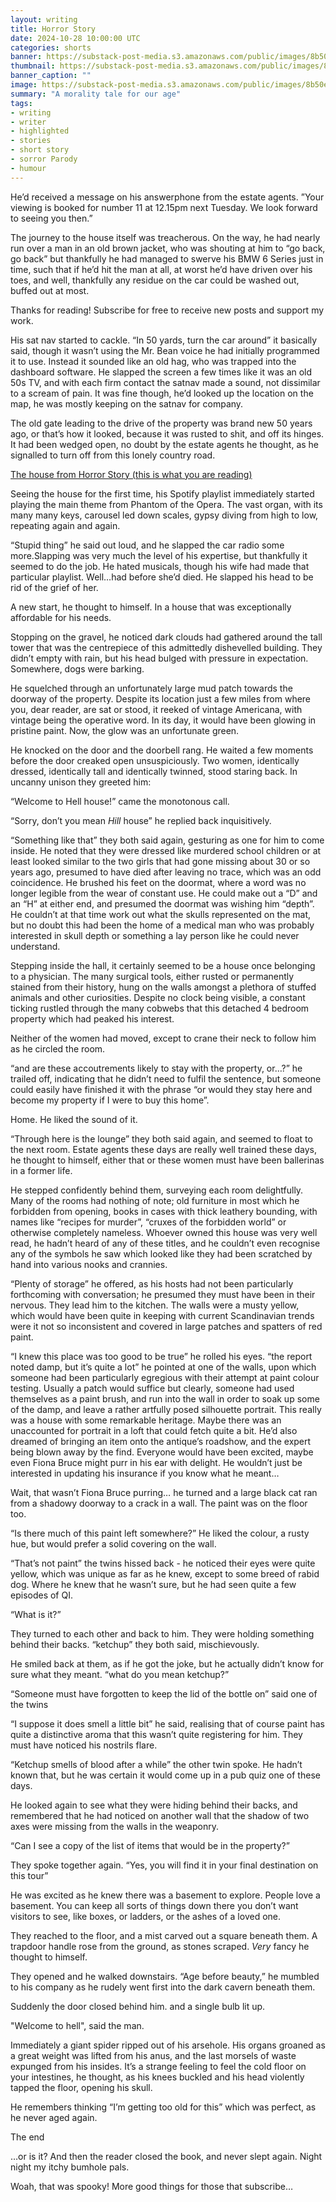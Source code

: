 ```yaml
---
layout: writing
title: Horror Story
date: 2024-10-28 10:00:00 UTC
categories: shorts
banner: https://substack-post-media.s3.amazonaws.com/public/images/8b50e157-9ee1-4be0-8162-79227334300d_1024x1024.jpeg
thumbnail: https://substack-post-media.s3.amazonaws.com/public/images/8b50e157-9ee1-4be0-8162-79227334300d_1024x1024.jpeg
banner_caption: "" 
image: https://substack-post-media.s3.amazonaws.com/public/images/8b50e157-9ee1-4be0-8162-79227334300d_1024x1024.jpeg
summary: "A morality tale for our age"
tags:
- writing
- writer
- highlighted
- stories
- short story
- sorror Parody
- humour
---
```

He’d received a message on his answerphone from the estate agents. ”Your viewing is booked for number 11 at 12.15pm next Tuesday. We look forward to seeing you then.”

The journey to the house itself was treacherous. On the way, he had nearly run over a man in an old brown jacket, who was shouting at him to “go back, go back” but thankfully he had managed to swerve his BMW 6 Series just in time, such that if he’d hit the man at all, at worst he’d have driven over his toes, and well, thankfully any residue on the car could be washed out, buffed out at most.

Thanks for reading! Subscribe for free to receive new posts and support my work.

His sat nav started to cackle. “In 50 yards, turn the car around” it basically said, though it wasn’t using the Mr. Bean voice he had initially programmed it to use. Instead it sounded like an old hag, who was trapped into the dashboard software. He slapped the screen a few times like it was an old 50s TV, and with each firm contact the satnav made a sound, not dissimilar to a scream of pain. It was fine though, he’d looked up the location on the map, he was mostly keeping on the satnav for company.

The old gate leading to the drive of the property was brand new 50 years ago, or that’s how it looked, because it was rusted to shit, and off its hinges. It had been wedged open, no doubt by the estate agents he thought, as he signalled to turn off from this lonely country road.

[The house from Horror Story (this is what you are reading)](https://substack-post-media.s3.amazonaws.com/public/images/8b50e157-9ee1-4be0-8162-79227334300d_1024x1024.jpeg)

Seeing the house for the first time, his Spotify playlist immediately started playing the main theme from Phantom of the Opera. The vast organ, with its many many keys, carousel led down scales, gypsy diving from high to low, repeating again and again.

“Stupid thing” he said out loud, and he slapped the car radio some more.Slapping was very much the level of his expertise, but thankfully it seemed to do the job. He hated musicals, though his wife had made that particular playlist. Well…had before she’d died. He slapped his head to be rid of the grief of her.

A new start, he thought to himself. In a house that was exceptionally affordable for his needs.

Stopping on the gravel, he noticed dark clouds had gathered around the tall tower that was the centrepiece of this admittedly dishevelled building. They didn’t empty with rain, but his head bulged with pressure in expectation. Somewhere, dogs were barking.

He squelched through an unfortunately large mud patch towards the doorway of the property. Despite its location just a few miles from where you, dear reader, are sat or stood, it reeked of vintage Americana, with vintage being the operative word. In its day, it would have been glowing in pristine paint. Now, the glow was an unfortunate green.

He knocked on the door and the doorbell rang. He waited a few moments before the door creaked open unsuspiciously. Two women, identically dressed, identically tall and identically twinned, stood staring back. In uncanny unison they greeted him:

“Welcome to Hell house!” came the monotonous call.

“Sorry, don’t you mean *Hill* house” he replied back inquisitively.

“Something like that” they both said again, gesturing as one for him to come inside. He noted that they were dressed like murdered school children or at least looked similar to the two girls that had gone missing about 30 or so years ago, presumed to have died after leaving no trace, which was an odd coincidence. He brushed his feet on the doormat, where a word was no longer legible from the wear of constant use. He could make out a “D” and an “H” at either end, and presumed the doormat was wishing him “depth”. He couldn’t at that time work out what the skulls represented on the mat, but no doubt this had been the home of a medical man who was probably interested in skull depth or something a lay person like he could never understand.

Stepping inside the hall, it certainly seemed to be a house once belonging to a physician. The many surgical tools, either rusted or permanently stained from their history, hung on the walls amongst a plethora of stuffed animals and other curiosities. Despite no clock being visible, a constant ticking rustled through the many cobwebs that this detached 4 bedroom property which had peaked his interest.

Neither of the women had moved, except to crane their neck to follow him as he circled the room.

“and are these accoutrements likely to stay with the property, or…?” he trailed off, indicating that he didn’t need to fulfil the sentence, but someone could easily have finished it with the phrase “or would they stay here and become my property if I were to buy this home”.

Home. He liked the sound of it.

“Through here is the lounge” they both said again, and seemed to float to the next room. Estate agents these days are really well trained these days, he thought to himself, either that or these women must have been ballerinas in a former life.

He stepped confidently behind them, surveying each room delightfully. Many of the rooms had nothing of note; old furniture in most which he forbidden from opening, books in cases with thick leathery bounding, with names like “recipes for murder”, “cruxes of the forbidden world” or otherwise completely nameless. Whoever owned this house was very well read, he hadn’t heard of any of these titles, and he couldn’t even recognise any of the symbols he saw which looked like they had been scratched by hand into various nooks and crannies.

“Plenty of storage” he offered, as his hosts had not been particularly forthcoming with conversation; he presumed they must have been in their nervous. They lead him to the kitchen. The walls were a musty yellow, which would have been quite in keeping with current Scandinavian trends were it not so inconsistent and covered in large patches and spatters of red paint.

“I knew this place was too good to be true” he rolled his eyes. “the report noted damp, but it’s quite a lot” he pointed at one of the walls, upon which someone had been particularly egregious with their attempt at paint colour testing. Usually a patch would suffice but clearly, someone had used themselves as a paint brush, and run into the wall in order to soak up some of the damp, and leave a rather artfully posed silhouette portrait. This really was a house with some remarkable heritage. Maybe there was an unaccounted for portrait in a loft that could fetch quite a bit. He’d also dreamed of bringing an item onto the antique’s roadshow, and the expert being blown away by the find. Everyone would have been excited, maybe even Fiona Bruce might purr in his ear with delight. He wouldn’t just be interested in updating his insurance if you know what he meant…

Wait, that wasn’t Fiona Bruce purring… he turned and a large black cat ran from a shadowy doorway to a crack in a wall. The paint was on the floor too.

“Is there much of this paint left somewhere?” He liked the colour, a rusty hue, but would prefer a solid covering on the wall.

“That’s not paint” the twins hissed back - he noticed their eyes were quite yellow, which was unique as far as he knew, except to some breed of rabid dog. Where he knew that he wasn’t sure, but he had seen quite a few episodes of QI.

“What is it?”

They turned to each other and back to him. They were holding something behind their backs. “ketchup” they both said, mischievously.

He smiled back at them, as if he got the joke, but he actually didn’t know for sure what they meant. “what do you mean ketchup?”

“Someone must have forgotten to keep the lid of the bottle on” said one of the twins

“I suppose it does smell a little bit” he said, realising that of course paint has quite a distinctive aroma that this wasn’t quite registering for him. They must have noticed his nostrils flare.

“Ketchup smells of blood after a while” the other twin spoke. He hadn’t known that, but he was certain it would come up in a pub quiz one of these days.

He looked again to see what they were hiding behind their backs, and remembered that he had noticed on another wall that the shadow of two axes were missing from the walls in the weaponry.

“Can I see a copy of the list of items that would be in the property?”

They spoke together again. “Yes, you will find it in your final destination on this tour”

He was excited as he knew there was a basement to explore. People love a basement. You can keep all sorts of things down there you don’t want visitors to see, like boxes, or ladders, or the ashes of a loved one.

They reached to the floor, and a mist carved out a square beneath them. A trapdoor handle rose from the ground, as stones scraped. *Very* fancy he thought to himself.

They opened and he walked downstairs. “Age before beauty,” he mumbled to his company as he rudely went first into the dark cavern beneath them.

Suddenly the door closed behind him. and a single bulb lit up.

"Welcome to hell", said the man.

Immediately a giant spider ripped out of his arsehole. His organs groaned as a great weight was lifted from his anus, and the last morsels of waste expunged from his insides. It’s a strange feeling to feel the cold floor on your intestines, he thought, as his knees buckled and his head violently tapped the floor, opening his skull.

He remembers thinking “I’m getting too old for this” which was perfect, as he never aged again.

The end

…or is it? And then the reader closed the book, and never slept again. Night night my itchy bumhole pals.

Woah, that was spooky! More good things for those that subscribe…
